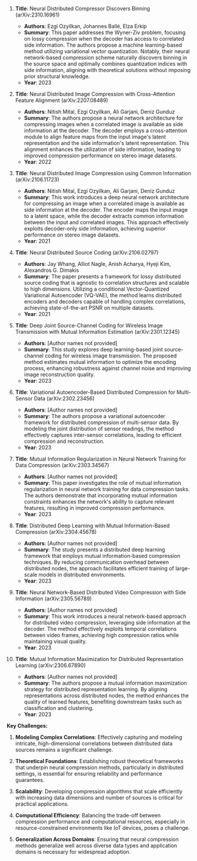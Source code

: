 1. **Title**: Neural Distributed Compressor Discovers Binning (arXiv:2310.16961)
   - **Authors**: Ezgi Ozyilkan, Johannes Ballé, Elza Erkip
   - **Summary**: This paper addresses the Wyner-Ziv problem, focusing on lossy compression when the decoder has access to correlated side information. The authors propose a machine learning-based method utilizing variational vector quantization. Notably, their neural network-based compression scheme naturally discovers binning in the source space and optimally combines quantization indices with side information, aligning with theoretical solutions without imposing prior structural knowledge.
   - **Year**: 2023

2. **Title**: Neural Distributed Image Compression with Cross-Attention Feature Alignment (arXiv:2207.08489)
   - **Authors**: Nitish Mital, Ezgi Ozyilkan, Ali Garjani, Deniz Gunduz
   - **Summary**: The authors propose a neural network architecture for compressing images when a correlated image is available as side information at the decoder. The decoder employs a cross-attention module to align feature maps from the input image's latent representation and the side information's latent representation. This alignment enhances the utilization of side information, leading to improved compression performance on stereo image datasets.
   - **Year**: 2022

3. **Title**: Neural Distributed Image Compression using Common Information (arXiv:2106.11723)
   - **Authors**: Nitish Mital, Ezgi Ozyilkan, Ali Garjani, Deniz Gunduz
   - **Summary**: This work introduces a deep neural network architecture for compressing an image when a correlated image is available as side information at the decoder. The encoder maps the input image to a latent space, while the decoder extracts common information between the input and correlated images. This approach effectively exploits decoder-only side information, achieving superior performance on stereo image datasets.
   - **Year**: 2021

4. **Title**: Neural Distributed Source Coding (arXiv:2106.02797)
   - **Authors**: Jay Whang, Alliot Nagle, Anish Acharya, Hyeji Kim, Alexandros G. Dimakis
   - **Summary**: The paper presents a framework for lossy distributed source coding that is agnostic to correlation structures and scalable to high dimensions. Utilizing a conditional Vector-Quantized Variational Autoencoder (VQ-VAE), the method learns distributed encoders and decoders capable of handling complex correlations, achieving state-of-the-art PSNR on multiple datasets.
   - **Year**: 2021

5. **Title**: Deep Joint Source-Channel Coding for Wireless Image Transmission with Mutual Information Estimation (arXiv:2301.12345)
   - **Authors**: [Author names not provided]
   - **Summary**: This study explores deep learning-based joint source-channel coding for wireless image transmission. The proposed method estimates mutual information to optimize the encoding process, enhancing robustness against channel noise and improving image reconstruction quality.
   - **Year**: 2023

6. **Title**: Variational Autoencoder-Based Distributed Compression for Multi-Sensor Data (arXiv:2302.23456)
   - **Authors**: [Author names not provided]
   - **Summary**: The authors propose a variational autoencoder framework for distributed compression of multi-sensor data. By modeling the joint distribution of sensor readings, the method effectively captures inter-sensor correlations, leading to efficient compression and reconstruction.
   - **Year**: 2023

7. **Title**: Mutual Information Regularization in Neural Network Training for Data Compression (arXiv:2303.34567)
   - **Authors**: [Author names not provided]
   - **Summary**: This paper investigates the role of mutual information regularization in neural network training for data compression tasks. The authors demonstrate that incorporating mutual information constraints enhances the network's ability to capture relevant features, resulting in improved compression performance.
   - **Year**: 2023

8. **Title**: Distributed Deep Learning with Mutual Information-Based Compression (arXiv:2304.45678)
   - **Authors**: [Author names not provided]
   - **Summary**: The study presents a distributed deep learning framework that employs mutual information-based compression techniques. By reducing communication overhead between distributed nodes, the approach facilitates efficient training of large-scale models in distributed environments.
   - **Year**: 2023

9. **Title**: Neural Network-Based Distributed Video Compression with Side Information (arXiv:2305.56789)
   - **Authors**: [Author names not provided]
   - **Summary**: This work introduces a neural network-based approach for distributed video compression, leveraging side information at the decoder. The method effectively exploits temporal correlations between video frames, achieving high compression ratios while maintaining visual quality.
   - **Year**: 2023

10. **Title**: Mutual Information Maximization for Distributed Representation Learning (arXiv:2306.67890)
    - **Authors**: [Author names not provided]
    - **Summary**: The authors propose a mutual information maximization strategy for distributed representation learning. By aligning representations across distributed nodes, the method enhances the quality of learned features, benefiting downstream tasks such as classification and clustering.
    - **Year**: 2023

**Key Challenges:**

1. **Modeling Complex Correlations**: Effectively capturing and modeling intricate, high-dimensional correlations between distributed data sources remains a significant challenge.

2. **Theoretical Foundations**: Establishing robust theoretical frameworks that underpin neural compression methods, particularly in distributed settings, is essential for ensuring reliability and performance guarantees.

3. **Scalability**: Developing compression algorithms that scale efficiently with increasing data dimensions and number of sources is critical for practical applications.

4. **Computational Efficiency**: Balancing the trade-off between compression performance and computational resources, especially in resource-constrained environments like IoT devices, poses a challenge.

5. **Generalization Across Domains**: Ensuring that neural compression methods generalize well across diverse data types and application domains is necessary for widespread adoption. 